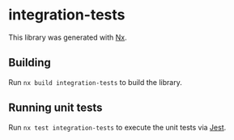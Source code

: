# integration-tests

This library was generated with [Nx](https://nx.dev).

## Building

Run `nx build integration-tests` to build the library.

## Running unit tests

Run `nx test integration-tests` to execute the unit tests via [Jest](https://jestjs.io).
